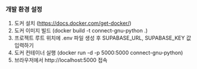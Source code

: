 ### 개발 환경 설정

1. 도커 설치 (https://docs.docker.com/get-docker/)
2. 도커 이미지 빌드 (docker build -t connect-gnu-python .)
3. 프로젝트 루트 위치에 .env 파일 생성 후 SUPABASE_URL, SUPABASE_KEY 값 입력하기
4. 도커 컨테이너 실행 (docker run -d -p 5000:5000 connect-gnu-python)
5. 브라우저에서 http://localhost:5000 접속
